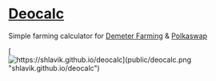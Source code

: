 # [Deocalc](https://shlavik.github.io/deocalc)

Simple farming calculator for [Demeter Farming](https://farming.deotoken.io) & [Polkaswap](https://polkaswap.io)

[![https://shlavik.github.io/deocalc](public/deocalc.png "shlavik.github.io/deocalc")](https://shlavik.github.io/deocalc)
